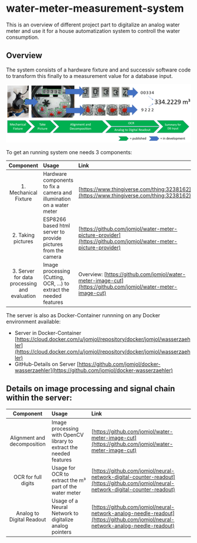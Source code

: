 # water-meter-measurement-system
This is an overview of different project part to digitalize an analog water meter and use it for a house automatization system to controll the water consumption.

## Overview

The system consists of a hardware fixture and and successiv software code to transform this finally to a measurement value for a database input.

<img src="./images/overview.png">

To get an running system one needs 3 components:


| Component | 	Usage  |	Link |
|:--------------:|:-------------|:--------|
| 1. Mechanical Fixture |	Hardware components to fix a camera and illumination on a water meter  | [https://www.thingiverse.com/thing:3238162](https://www.thingiverse.com/thing:3238162)  |
| 2. Taking pictures |	ESP8266 based html server to provide pictures from the camera  | [https://github.com/jomjol/water-meter-picture-provider](https://github.com/jomjol/water-meter-picture-provider)  |
| 3. Server for data processing and evaluation |	Image processing (Cutting, OCR, ...) to extract the needed features  | Overview: [https://github.com/jomjol/water-meter-image-cut](https://github.com/jomjol/water-meter-image-cut) |

The server is also as Docker-Container runnning on any Docker environment available:
* Server in Docker-Container [https://cloud.docker.com/u/jomjol/repository/docker/jomjol/wasserzaehler](https://cloud.docker.com/u/jomjol/repository/docker/jomjol/wasserzaehler)
* GitHub-Details on Server [https://github.com/jomjol/docker-wasserzaehler](https://github.com/jomjol/docker-wasserzaehler)



## Details on image processing and signal chain within the server:

| Component | 	Usage  |	Link |
|:--------------:|:-------------|:--------|
| Alignment and decomposition |	Image processing with OpenCV library to extract the needed features  | [https://github.com/jomjol/water-meter-image-cut](https://github.com/jomjol/water-meter-image-cut) |
| OCR for full digits |	Usage for OCR to extract the m³ part of the water meter  | [https://github.com/jomjol/neural-network-digital-counter-readout](https://github.com/jomjol/neural-network-digital-counter-readout) |
| Analog to Digital Readout |	Usage of a Neural Network to digitalize analog pointers | [https://github.com/jomjol/neural-network-analog-needle-readout](https://github.com/jomjol/neural-network-analog-needle-readout) |
